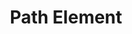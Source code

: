 ---
title: Path Element
id: path-element
script: /examples/elements/path-element.js
description: This interactive demonstrates the path element.
input: undefined
tags: [elements]
weight: undefined
draft: undefined
---